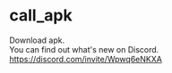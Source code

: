 # call_apk
Download apk.
<br>You can find out what's new on Discord.
<br>https://discord.com/invite/Wpwq6eNKXA
